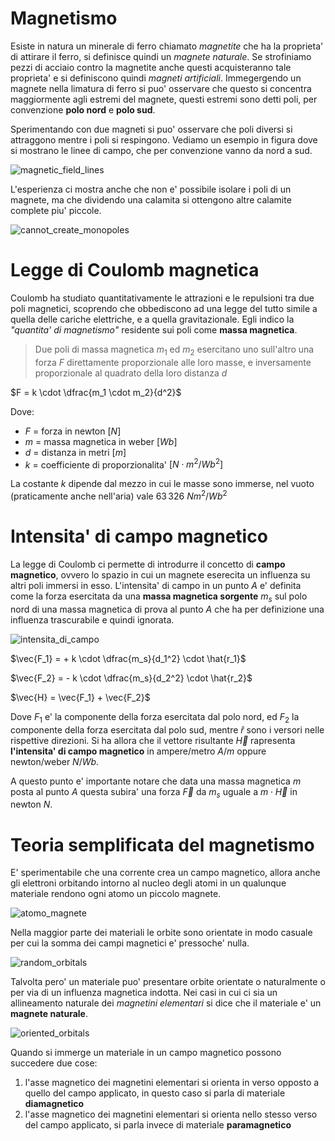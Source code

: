 # Magnetismo  

Esiste in natura un minerale di ferro chiamato *magnetite* che ha la proprieta' di attirare il ferro, si definisce quindi un *magnete naturale*. Se strofiniamo pezzi di acciaio contro la magnetite anche questi acquisteranno tale proprieta' e si definiscono quindi *magneti artificiali*. Immegergendo un magnete nella limatura di ferro si puo' osservare che questo si concentra maggiormente agli estremi del magnete, questi estremi sono detti poli, per convenzione **polo nord** e **polo sud**.  

Sperimentando con due magneti si puo' osservare che poli diversi si attraggono mentre i poli si respingono. Vediamo un esempio in figura dove si mostrano le linee di campo, che per convenzione vanno da nord a sud.  

![magnetic_field_lines](https://user-images.githubusercontent.com/7195133/216831059-cad37b16-0b5f-4328-91b4-58f6f11f24c3.jpg)

L'esperienza ci mostra anche che non e' possibile isolare i poli di un magnete, ma che dividendo una calamita si ottengono altre calamite complete piu' piccole.  

![cannot_create_monopoles](https://user-images.githubusercontent.com/7195133/216831364-ebd0fcd3-3e47-4bc0-af12-42d06347ba85.jpg)  


# Legge di Coulomb magnetica  

Coulomb ha studiato quantitativamente le attrazioni e le repulsioni tra due poli magnetici, scoprendo che obbediscono ad una legge del tutto simile a quella delle cariche elettriche, e a quella gravitazionale. Egli indico la *"quantita' di magnetismo"* residente sui poli come **massa magnetica**.  

> Due poli di massa magnetica $m_1$ ed $m_2$ esercitano uno sull'altro una forza $F$ direttamente proporzionale alle loro masse, e inversamente proporzionale al quadrato della loro distanza $d$

$F = k \cdot \dfrac{m_1 \cdot m_2}{d^2}$  

Dove:
* $F$ = forza in newton $[N]$
* $m$ = massa magnetica in weber $[Wb]$ 
* $d$ = distanza in metri $[m]$
* $k$ = coefficiente di proporzionalita' $[N \cdot m^2/Wb^2]$

La costante $k$ dipende dal mezzo in cui le masse sono immerse, nel vuoto (praticamente anche nell'aria) vale $63\,326\ Nm^2/Wb^2$  

# Intensita' di campo magnetico  

La legge di Coulomb ci permette di introdurre il concetto di **campo magnetico**, ovvero lo spazio in cui un magnete eserecita un influenza su altri poli immersi in esso. L'intensita' di campo in un punto $A$ e' definita come la forza esercitata da una **massa magnetica sorgente** $m_s$ sul polo nord di una massa magnetica di prova al punto $A$ che ha per definizione una influenza trascurabile e quindi ignorata.  

![intensita_di_campo](https://user-images.githubusercontent.com/7195133/216842816-8cd6fbb2-4aff-4dc8-a7a9-dbcede592cde.jpg)  

$\vec{F_1} = + k \cdot \dfrac{m_s}{d_1^2} \cdot \hat{r_1}$  

$\vec{F_2} = - k \cdot \dfrac{m_s}{d_2^2} \cdot \hat{r_2}$  

$\vec{H} = \vec{F_1} + \vec{F_2}$  


Dove $F_1$ e' la componente della forza esercitata dal polo nord, ed $F_2$ la componente della forza esercitata dal polo sud, mentre $\hat{r}$ sono i versori nelle rispettive direzioni. Si ha allora che il vettore risultante $\vec{H}$ rapresenta **l'intensita' di campo magnetico** in ampere/metro $A/m$ oppure newton/weber $N/Wb$.  

A questo punto e' importante notare che data una massa magnetica $m$ posta al punto $A$ questa subira' una forza $\vec{F}$ da $m_s$ uguale a $m \cdot \vec{H}$ in newton $N$.  


# Teoria semplificata del magnetismo 

E' sperimentabile che una corrente crea un campo magnetico, allora anche gli elettroni orbitando intorno al nucleo degli atomi in un qualunque materiale rendono ogni atomo un piccolo magnete.  

![atomo_magnete](https://user-images.githubusercontent.com/7195133/217607917-1dcb8752-e810-47e1-ac67-1cec61bb8591.jpg)  

Nella maggior parte dei materiali le orbite sono orientate in modo casuale per cui la somma dei campi magnetici e' pressoche' nulla.  

![random_orbitals](https://user-images.githubusercontent.com/7195133/217608451-212dfeb8-44ab-48be-adac-f3002c8f1491.jpg)  

Talvolta pero' un materiale puo' presentare orbite orientate o naturalmente o per via di un influenza magnetica indotta. Nei casi in cui ci sia un allineamento naturale dei *magnetini elementari* si dice che il materiale e' un **magnete naturale**.

![oriented_orbitals](https://user-images.githubusercontent.com/7195133/217609502-56fa5bfd-b2b5-4d27-b32e-0c45a9361fb0.jpg)  

Quando si immerge un materiale in un campo magnetico possono succedere due cose:

1. l'asse magnetico dei magnetini elementari si orienta in verso opposto a quello del campo applicato, in questo caso si parla di materiale **diamagnetico**
2. l'asse magnetico dei magnetini elementari si orienta nello stesso verso del campo applicato, si parla invece di materiale **paramagnetico**
